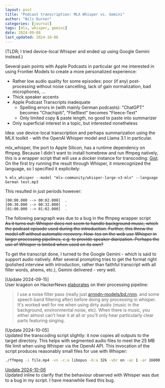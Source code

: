 ```yaml
---
layout: post
title: "Podcast transcription: MLX Whisper vs. Gemini"
author: "Nils Durner"
categories: [journal]
tags: [mlx, whisper, gemini]
date: 2024-09-08
last_updated: 2024-10-06
---
```


(TLDR; I tried device-local Whisper and ended up using Google Gemini instead.)

Several pain points with Apple Podcasts in particular got me interested in using Frontier Models to create a more personalized experience:
* Rather low audio quality for some episodes: poor (if any) post-processing without noise cancelling, lack of gain normalization, bad microphones, ...
* Thick speaker accents
* Apple Podcast Transcripts inadequate
    * Spelling errors in (with mainly German podcasts): "ChatGPT" becomes "Chachipiti", "Fließtext" becomes "Fleece-Text"
    * Only limited copy & paste length, no good to paste into summarizer
* Only superficial interest in a topic, but interested nonetheless

Idea: use device-local transcription and perhaps summarization using the MLX toolkit - with the OpenAI Whisper model and Llama 3.1 in particular.

mlx_whisper, the port to Apple Silicon, has a runtime dependency on ffmpeg. Because I didn't want to install homebrew and run ffmpeg natively, this is a wrapper script that will use a docker instance for transcoding: [Gist](https://gist.github.com/ndurner/636d37fd83aed4b875cdb66653017ae7). On the first try running the result through Whisper, it misrecognized the language, so I specified it explicitely:
```
% mlx_whisper --model "mlx-community/whisper-large-v3-mlx" --language German test.mp3
```

This resulted in just periods however:
```
[00:00.000 --> 00:02.000]  .
[00:30.000 --> 00:32.000]  .
[01:00.000 --> 01:02.000]  .
````

[Update 2024-10-06]: \
The following paragraph was due to a bug in the ffmpeg wrapper script \
~~As it turns out: Whisper does not seem to handle background music, which the podcast episode used during the introduction. Further, this threw the model off without automatic recovery. How-tos on the web use Whisper in larger processing pipelines, e.g. to provide speaker diarization. Perhaps the use of Whisper is limited when used on its own?~~

To get the transcript done, I turned to the Google Gemini - which is said to support audio natively. After several prompting tries to get the format right (polished interview with introduction, rather than faithful transcript with all filler words, ahems, etc.), Gemini delivered - very well.

[Update 2024-09-15] \
User krageon on HackerNews [elaborates](https://news.ycombinator.com/item?id=41489152) on their processing pipeline:
> I use a noise filter pass (really just [arnndn-models/bd.rnnn](https://github.com/richardpl/arnndn-models/blob/master/bd.rnnn). and some speech band filtering after) before doing any processing in whisper. It's worked well for me when using dirty audio (music in the background, environmental noise, etc). When there is music, you either almost can't hear it at all or you'll only hear particularly clear parts featuring singing.

[Update 2024-10-05] \
Updated the transcoding script slightly: it now copies all outputs to the target directory. This helps with segmented audio files to meet the 25 MB file limit when using Whisper via the OpenAI API. This invocation of the script produces reasonably small files for use with Whisper:
```bash
./ffmpeg -i file.mp4 -vn -c:a libopus -b:a 32k -vbr on -ac 1 -ar 16000 -f segment -segment_time 3600 output_%03d.ogg
```

[Update 2024-10-06] \
Updated inline to clarify that the behaviour observed with Whisper was due to a bug in my script. I have meanwhile fixed this bug.